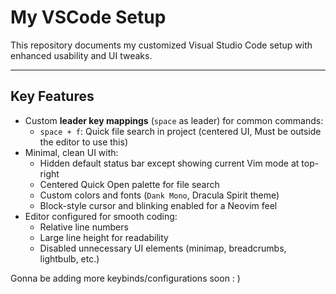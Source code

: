 # My VSCode Setup

This repository documents my customized Visual Studio Code setup with enhanced usability and UI tweaks.

---

## Key Features

- Custom **leader key mappings** (`space` as leader) for common commands:
  - `space + f`: Quick file search in project (centered UI, Must be outside the editor to use this)
- Minimal, clean UI with:
  - Hidden default status bar except showing current Vim mode at top-right
  - Centered Quick Open palette for file search
  - Custom colors and fonts (`Dank Mono`, Dracula Spirit theme)
  - Block-style cursor and blinking enabled for a Neovim feel
- Editor configured for smooth coding:
  - Relative line numbers
  - Large line height for readability
  - Disabled unnecessary UI elements (minimap, breadcrumbs, lightbulb, etc.)
 

Gonna be adding more keybinds/configurations soon : )
